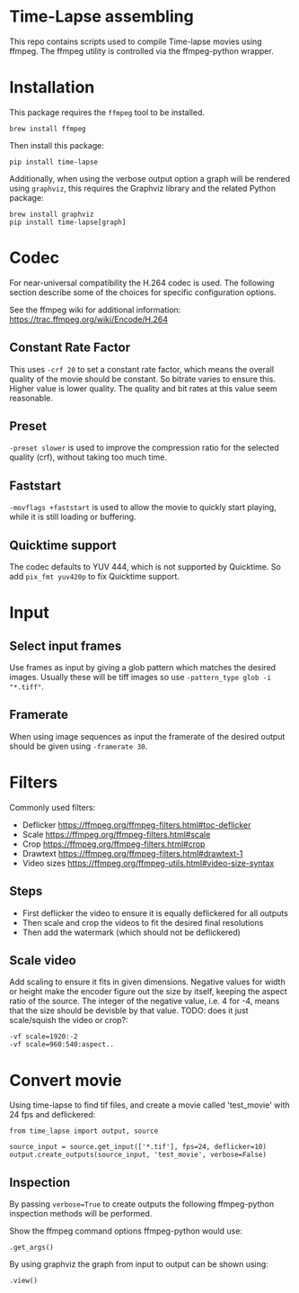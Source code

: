 Time-Lapse assembling
=====================

This repo contains scripts used to compile Time-lapse movies using
ffmpeg. The ffmpeg utility is controlled via the ffmpeg-python wrapper.

Installation
============

This package requires the `ffmpeg` tool to be installed.

    brew install ffmpeg

Then install this package:

    pip install time-lapse

Additionally, when using the verbose output option a graph will be
rendered using `graphviz`, this requires the Graphviz library and the
related Python package:

    brew install graphviz
    pip install time-lapse[graph]

Codec
=====

For near-universal compatibility the H.264 codec is used. The following
section describe some of the choices for specific configuration options.

See the ffmpeg wiki for additional information:
<https://trac.ffmpeg.org/wiki/Encode/H.264>

Constant Rate Factor
--------------------

This uses `-crf 20` to set a constant rate factor, which means the overall
quality of the movie should be constant. So bitrate varies to ensure
this. Higher value is lower quality. The quality and bit rates at this
value seem reasonable.

Preset
------

`-preset slower` is used to improve the compression ratio for the selected
quality (crf), without taking too much time.

Faststart
---------

`-movflags +faststart` is used to allow the movie to quickly start playing,
while it is still loading or buffering.

Quicktime support
-----------------

The codec defaults to YUV 444, which is not supported by Quicktime. So
add `pix_fmt yuv420p` to fix Quicktime support.

Input
=====

Select input frames
-------------------

Use frames as input by giving a glob pattern which matches the desired
images. Usually these will be tiff images so use
`-pattern_type glob -i "*.tiff"`.

Framerate
---------

When using image sequences as input the framerate of the desired output
should be given using `-framerate 30`.

Filters
=======

Commonly used filters:

-   Deflicker <https://ffmpeg.org/ffmpeg-filters.html#toc-deflicker>
-   Scale <https://ffmpeg.org/ffmpeg-filters.html#scale>
-   Crop <https://ffmpeg.org/ffmpeg-filters.html#crop>
-   Drawtext <https://ffmpeg.org/ffmpeg-filters.html#drawtext-1>
-   Video sizes <https://ffmpeg.org/ffmpeg-utils.html#video-size-syntax>

Steps
-----

-   First deflicker the video to ensure it is equally deflickered for
    all outputs
-   Then scale and crop the videos to fit the desired final resolutions
-   Then add the watermark (which should not be deflickered)

Scale video
-----------

Add scaling to ensure it fits in given dimensions. Negative values for
width or height make the encoder figure out the size by itself, keeping
the aspect ratio of the source. The integer of the negative value, i.e.
4 for -4, means that the size should be devisble by that value. TODO:
does it just scale/squish the video or crop?:

    -vf scale=1920:-2
    -vf scale=960:540:aspect..

Convert movie
=============

Using time-lapse to find tif files, and create a movie called 'test_movie'
with 24 fps and deflickered:

    from time_lapse import output, source

    source_input = source.get_input(['*.tif'], fps=24, deflicker=10)
    output.create_outputs(source_input, 'test_movie', verbose=False)

Inspection
----------

By passing `verbose=True` to create outputs the following ffmpeg-python
inspection methods will be performed.

Show the ffmpeg command options ffmpeg-python would use:

    .get_args()

By using graphviz the graph from input to output can be shown using:

    .view()
